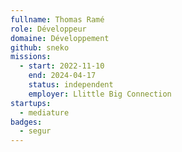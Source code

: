 ```yaml
---
fullname: Thomas Ramé
role: Développeur
domaine: Développement
github: sneko
missions:
  - start: 2022-11-10
    end: 2024-04-17
    status: independent
    employer: Llittle Big Connection
startups:
  - mediature
badges:
  - segur
---
```


